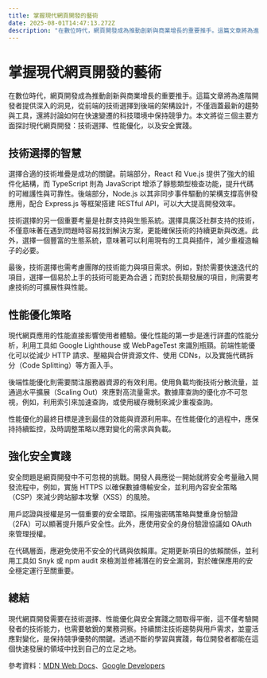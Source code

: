 ```yaml
---
title: 掌握現代網頁開發的藝術
date: 2025-08-01T14:47:13.272Z
description: "在數位時代，網頁開發成為推動創新與商業增長的重要推手。這篇文章將為進階開發者提供深入的洞見，從前端的技術選擇到後端的架構設計，不僅涵蓋最新的趨勢與工具，還將討論如何在快速變遷的科技環境中保持競爭力。本文將從三個主要方面探討現代網頁開發：技術選擇、性能優化，以及安全實踐。"
---
```


# 掌握現代網頁開發的藝術

在數位時代，網頁開發成為推動創新與商業增長的重要推手。這篇文章將為進階開發者提供深入的洞見，從前端的技術選擇到後端的架構設計，不僅涵蓋最新的趨勢與工具，還將討論如何在快速變遷的科技環境中保持競爭力。本文將從三個主要方面探討現代網頁開發：技術選擇、性能優化，以及安全實踐。

## 技術選擇的智慧

選擇合適的技術堆疊是成功的關鍵。前端部分，React 和 Vue.js 提供了強大的組件化結構，而 TypeScript 則為 JavaScript 增添了靜態類型檢查功能，提升代碼的可維護性與可靠性。後端部分，Node.js 以其非同步事件驅動的架構支撐高併發應用，配合 Express.js 等框架搭建 RESTful API，可以大大提高開發效率。

技術選擇的另一個重要考量是社群支持與生態系統。選擇具廣泛社群支持的技術，不僅意味著在遇到問題時容易找到解決方案，更能確保技術的持續更新與改進。此外，選擇一個豐富的生態系統，意味著可以利用現有的工具與插件，減少重複造輪子的必要。

最後，技術選擇也需考慮團隊的技術能力與項目需求。例如，對於需要快速迭代的項目，選擇一個易於上手的技術可能更為合適；而對於長期發展的項目，則需要考慮技術的可擴展性與性能。

## 性能優化策略

現代網頁應用的性能直接影響使用者體驗。優化性能的第一步是進行詳盡的性能分析，利用工具如 Google Lighthouse 或 WebPageTest 來識別瓶頸。前端性能優化可以從減少 HTTP 請求、壓縮與合併資源文件、使用 CDNs，以及實施代碼拆分（Code Splitting）等方面入手。

後端性能優化則需要關注服務器資源的有效利用。使用負載均衡技術分散流量，並通過水平擴展（Scaling Out）來應對高流量需求。數據庫查詢的優化亦不可忽視，例如，利用索引來加速查詢，或使用緩存機制來減少重複查詢。

性能優化的最終目標是達到最佳的效能與資源利用率。在性能優化的過程中，應保持持續監控，及時調整策略以應對變化的需求與負載。

## 強化安全實踐

安全問題是網頁開發中不可忽視的挑戰。開發人員應從一開始就將安全考量融入開發流程中，例如，實施 HTTPS 以確保數據傳輸安全，並利用內容安全策略（CSP）來減少跨站腳本攻擊（XSS）的風險。

用戶認證與授權是另一個重要的安全環節。採用強密碼策略與雙重身份驗證（2FA）可以顯著提升賬戶安全性。此外，應使用安全的身份驗證協議如 OAuth 來管理授權。

在代碼層面，應避免使用不安全的代碼與依賴庫。定期更新項目的依賴關係，並利用工具如 Snyk 或 npm audit 來檢測並修補潛在的安全漏洞，對於確保應用的安全穩定運行至關重要。

## 總結

現代網頁開發需要在技術選擇、性能優化與安全實踐之間取得平衡，這不僅考驗開發者的技術能力，也需要敏銳的業務洞察。持續關注技術趨勢與用戶需求，並靈活應對變化，是保持競爭優勢的關鍵。透過不斷的學習與實踐，每位開發者都能在這個快速發展的領域中找到自己的立足之地。

參考資料：[MDN Web Docs](https://developer.mozilla.org/)、[Google Developers](https://developers.google.com/)